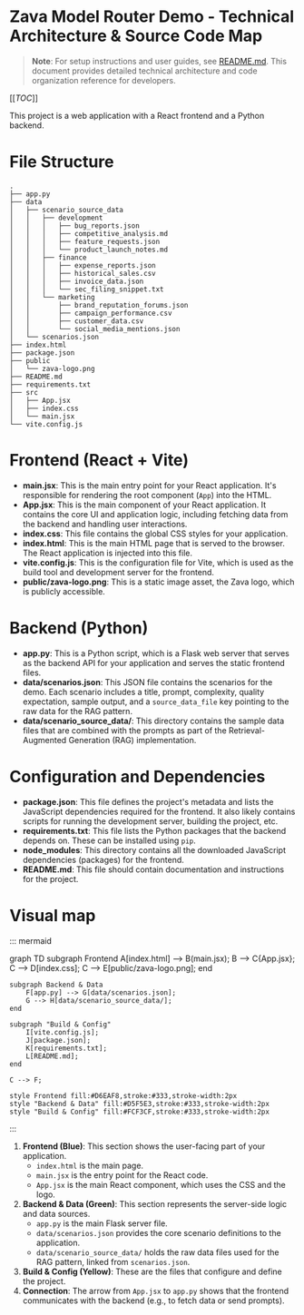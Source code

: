 # Zava Model Router Demo - Technical Architecture & Source Code Map

> **Note**: For setup instructions and user guides, see [README.md](README.md). This document provides detailed technical architecture and code organization reference for developers.

[[_TOC_]]

This project is a web application with a React frontend and a Python backend.

# File Structure

```
.
├── app.py
├── data
│   ├── scenario_source_data
│   │   ├── development
│   │   │   ├── bug_reports.json
│   │   │   ├── competitive_analysis.md
│   │   │   ├── feature_requests.json
│   │   │   └── product_launch_notes.md
│   │   ├── finance
│   │   │   ├── expense_reports.json
│   │   │   ├── historical_sales.csv
│   │   │   ├── invoice_data.json
│   │   │   └── sec_filing_snippet.txt
│   │   └── marketing
│   │       ├── brand_reputation_forums.json
│   │       ├── campaign_performance.csv
│   │       ├── customer_data.csv
│   │       └── social_media_mentions.json
│   └── scenarios.json
├── index.html
├── package.json
├── public
│   └── zava-logo.png
├── README.md
├── requirements.txt
├── src
│   ├── App.jsx
│   ├── index.css
│   └── main.jsx
└── vite.config.js
```

# Frontend (React + Vite)

*   **main.jsx**: This is the main entry point for your React application. It's responsible for rendering the root component (`App`) into the HTML.
*   **App.jsx**: This is the main component of your React application. It contains the core UI and application logic, including fetching data from the backend and handling user interactions.
*   **index.css**: This file contains the global CSS styles for your application.
*   **index.html**: This is the main HTML page that is served to the browser. The React application is injected into this file.
*   **vite.config.js**: This is the configuration file for Vite, which is used as the build tool and development server for the frontend.
*   **public/zava-logo.png**: This is a static image asset, the Zava logo, which is publicly accessible.

# Backend (Python)

*   **app.py**: This is a Python script, which is a Flask web server that serves as the backend API for your application and serves the static frontend files.
*   **data/scenarios.json**: This JSON file contains the scenarios for the demo. Each scenario includes a title, prompt, complexity, quality expectation, sample output, and a `source_data_file` key pointing to the raw data for the RAG pattern.
*   **data/scenario_source_data/**: This directory contains the sample data files that are combined with the prompts as part of the Retrieval-Augmented Generation (RAG) implementation.

# Configuration and Dependencies

*   **package.json**: This file defines the project's metadata and lists the JavaScript dependencies required for the frontend. It also likely contains scripts for running the development server, building the project, etc.
*   **requirements.txt**: This file lists the Python packages that the backend depends on. These can be installed using `pip`.
*   **node_modules**: This directory contains all the downloaded JavaScript dependencies (packages) for the frontend.
*   **README.md**: This file should contain documentation and instructions for the project.


# Visual map

::: mermaid

graph TD
    subgraph Frontend
        A[index.html] --> B(main.jsx);
        B --> C{App.jsx};
        C --> D[index.css];
        C --> E[public/zava-logo.png];
    end

    subgraph Backend & Data
        F[app.py] --> G[data/scenarios.json];
        G --> H[data/scenario_source_data/];
    end

    subgraph "Build & Config"
        I[vite.config.js];
        J[package.json];
        K[requirements.txt];
        L[README.md];
    end

    C --> F;

    style Frontend fill:#D6EAF8,stroke:#333,stroke-width:2px
    style "Backend & Data" fill:#D5F5E3,stroke:#333,stroke-width:2px
    style "Build & Config" fill:#FCF3CF,stroke:#333,stroke-width:2px

:::

1.  **Frontend (Blue)**: This section shows the user-facing part of your application.
    *   `index.html` is the main page.
    *   `main.jsx` is the entry point for the React code.
    *   `App.jsx` is the main React component, which uses the CSS and the logo.
2.  **Backend & Data (Green)**: This section represents the server-side logic and data sources.
    *   `app.py` is the main Flask server file.
    *   `data/scenarios.json` provides the core scenario definitions to the application.
    *   `data/scenario_source_data/` holds the raw data files used for the RAG pattern, linked from `scenarios.json`.
3.  **Build & Config (Yellow)**: These are the files that configure and define the project.
4.  **Connection**: The arrow from `App.jsx` to `app.py` shows that the frontend communicates with the backend (e.g., to fetch data or send prompts).